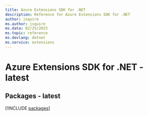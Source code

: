 ```yaml
---
title: Azure Extensions SDK for .NET
description: Reference for Azure Extensions SDK for .NET
author: jsquire
ms.author: jsquire
ms.data: 02/25/2023
ms.topic: reference
ms.devlang: dotnet
ms.service: extensions
---
```

# Azure Extensions SDK for .NET - latest
## Packages - latest
[!INCLUDE [packages](extensions-index.md)]